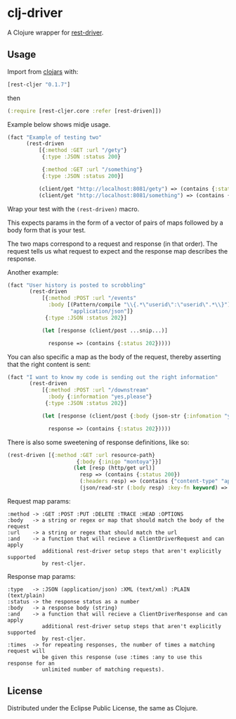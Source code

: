 # clj-driver

A Clojure wrapper for [rest-driver](https://github.com/rest-driver/rest-driver).

## Usage

Import from [clojars](https://clojars.org/rest-cljer) with:

```clj
[rest-cljer "0.1.7"]
```

then

```clj
(:require [rest-cljer.core :refer [rest-driven]])
```

Example below shows midje usage.

```clj
(fact "Example of testing two"
      (rest-driven
          [{:method :GET :url "/gety"}
           {:type :JSON :status 200}

           {:method :GET :url "/something"}
           {:type :JSON :status 200}]

          (client/get "http://localhost:8081/gety") => (contains {:status 200})
          (client/get "http://localhost:8081/something") => (contains {:status 200})))
```

Wrap your test with the `(rest-driven)` macro.

This expects params in the form of a vector of pairs of maps followed by a body form that is your test.

The two maps correspond to a request and response (in that order). The request tells us what request to expect and the response map describes the response.

Another example:

```clj
(fact "User history is posted to scrobbling"
       (rest-driven
           [{:method :POST :url "/events"
             :body [(Pattern/compile "\\{.*\"userid\":\"userid\".*\\}")
                    "application/json"]}
            {:type :JSON :status 202}]

           (let [response (client/post ...snip...)]

             response => (contains {:status 202}))))
```

You can also specific a map as the body of the request, thereby asserting that the right content is sent:

```clj
(fact "I want to know my code is sending out the right information"
       (rest-driven
           [{:method :POST :url "/downstream"
             :body {:information "yes,please"}
            {:type :JSON :status 202}]

           (let [response (client/post {:body (json-str {:infomation "yes,please"}) :content-type :json]

             response => (contains {:status 202}))))
```

There is also some sweetening of response definitions, like so:

```clj
(rest-driven [{:method :GET :url resource-path}
                      {:body {:inigo "montoya"}}]
                     (let [resp (http/get url)]
                       resp => (contains {:status 200})
                       (:headers resp) => (contains {"content-type" "application/json"})
                       (json/read-str (:body resp) :key-fn keyword) => {:inigo "montoya"}))
```


Request map params:

    :method -> :GET :POST :PUT :DELETE :TRACE :HEAD :OPTIONS
    :body   -> a string or regex or map that should match the body of the request
    :url    -> a string or regex that should match the url
    :and    -> a function that will recieve a ClientDriverRequest and can apply
               additional rest-driver setup steps that aren't explicitly supported
               by rest-cljer.

Response map params:

    :type   -> :JSON (application/json) :XML (text/xml) :PLAIN (text/plain)
    :status -> the response status as a number
    :body   -> a response body (string)
    :and    -> a function that will recieve a ClientDriverResponse and can apply
               additional rest-driver setup steps that aren't explicitly supported
               by rest-cljer.
    :times  -> for repeating responses, the number of times a matching request will 
               be given this response (use :times :any to use this response for an 
               unlimited number of matching requests).

## License

Distributed under the Eclipse Public License, the same as Clojure.
